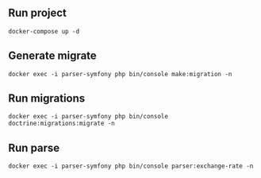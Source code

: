 ## Run project
```shell
docker-compose up -d
```

## Generate migrate
```shell
docker exec -i parser-symfony php bin/console make:migration -n
```
## Run migrations
```shell
docker exec -i parser-symfony php bin/console doctrine:migrations:migrate -n
```

## Run parse
```shell
docker exec -i parser-symfony php bin/console parser:exchange-rate -n
```